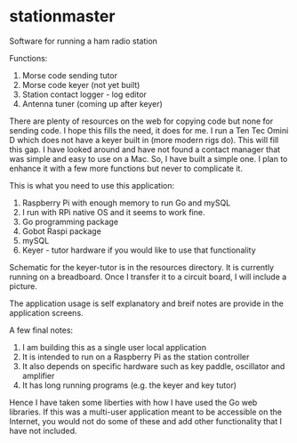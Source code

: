 # stationmaster
Software for running a ham radio station

Functions:
1. Morse code sending tutor
2. Morse code keyer (not yet built)
3. Station contact logger - log editor
4. Antenna tuner (coming up after keyer)

There are plenty of resources on the web for copying code but none for
sending code.  I hope this fills the need, it does for me.  I run a
Ten Tec Omini D which does not have a keyer built in (more modern rigs
do).  This will fill this gap.  I have looked around and have not found
a contact manager that was simple and easy to use on a Mac.  So, I have
built a simple one.  I plan to enhance it with a few more functions but
never to complicate it.

This is what you need to use this application:
1. Raspberry Pi with enough memory to run Go and mySQL
2. I run with RPi native OS and it seems to work fine.
3. Go programming package
4. Gobot Raspi package
5. mySQL
6. Keyer - tutor hardware if you would like to use that functionality

Schematic for the keyer-tutor is in the resources directory.  It is
currently running on a breadboard.  Once I transfer it to a circuit board,
I will include a picture.

The application usage is self explanatory and breif notes are provide
in the application screens.

A few final notes:
1. I am building this as a single user local application
2. It is intended to run on a Raspberry Pi as the station controller
3. It also depends on specific hardware such as key paddle, oscillator and amplifier
4. It has long running programs (e.g. the keyer and key tutor)

Hence I have taken some liberties with how I have used the Go web
libraries.  If this was a multi-user application meant to be accessible
on the Internet, you would not do some of these and add other functionality
that I have not included.
